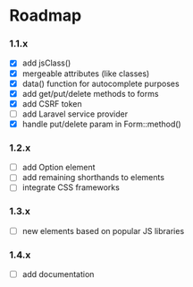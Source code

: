 # Roadmap

### 1.1.x
- [x] add jsClass()
- [x] mergeable attributes (like classes)
- [x] data() function for autocomplete purposes
- [x] add get/put/delete methods to forms
- [x] add CSRF token
- [ ] add Laravel service provider
- [x] handle put/delete param in Form::method()

### 1.2.x
- [ ] add Option element
- [ ] add remaining shorthands to elements
- [ ] integrate CSS frameworks

### 1.3.x 
- [ ] new elements based on popular JS libraries

### 1.4.x
- [ ] add documentation